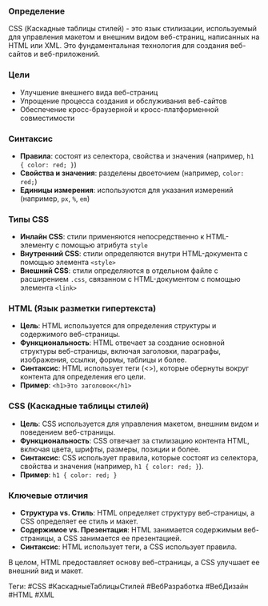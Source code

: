 ### **Определение**

CSS (Каскадные таблицы стилей) - это язык стилизации, используемый для управления макетом и внешним видом веб-страниц, написанных на HTML или XML. Это фундаментальная технология для создания веб-сайтов и веб-приложений.

### **Цели**

- Улучшение внешнего вида веб-страниц
- Упрощение процесса создания и обслуживания веб-сайтов
- Обеспечение кросс-браузерной и кросс-платформенной совместимости

### **Синтаксис**

- **Правила**: состоят из селектора, свойства и значения (например, `h1 { color: red; }`)
- **Свойства и значения**: разделены двоеточием (например, `color: red;`)
- **Единицы измерения**: используются для указания измерений (например, `px`, `%`, `em`)

### **Типы CSS**

- **Инлайн CSS**: стили применяются непосредственно к HTML-элементу с помощью атрибута `style`
- **Внутренний CSS**: стили определяются внутри HTML-документа с помощью элемента `<style>`
- **Внешний CSS**: стили определяются в отдельном файле с расширением `.css`, связанном с HTML-документом с помощью элемента `<link>`

### **HTML (Язык разметки гипертекста)**

- **Цель**: HTML используется для определения структуры и содержимого веб-страницы.
- **Функциональность**: HTML отвечает за создание основной структуры веб-страницы, включая заголовки, параграфы, изображения, ссылки, формы, таблицы и более.
- **Синтаксис**: HTML использует теги (<>), которые обернуты вокруг контента для определения его цели.
- **Пример**: `<h1>Это заголовок</h1>`

### **CSS (Каскадные таблицы стилей)**

- **Цель**: CSS используется для управления макетом, внешним видом и поведением веб-страницы.
- **Функциональность**: CSS отвечает за стилизацию контента HTML, включая цвета, шрифты, размеры, позиции и более.
- **Синтаксис**: CSS использует правила, которые состоят из селектора, свойства и значения (например, `h1 { color: red; }`).
- **Пример**: `h1 { color: red; }`

### **Ключевые отличия**

- **Структура vs. Стиль**: HTML определяет структуру веб-страницы, а CSS определяет ее стиль и макет.
- **Содержимое vs. Презентация**: HTML занимается содержимым веб-страницы, а CSS занимается ее презентацией.
- **Синтаксис**: HTML использует теги, а CSS использует правила.

В целом, HTML предоставляет основу веб-страницы, а CSS улучшает ее внешний вид и макет.

Теги: #CSS #КаскадныеТаблицыСтилей #ВебРазработка #ВебДизайн #HTML #XML